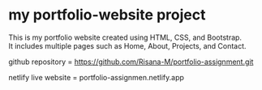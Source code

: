 # my portfolio-website project
This is my portfolio website created using HTML, CSS, and Bootstrap.  
It includes multiple pages such as Home, About, Projects, and Contact.

github repository = https://github.com/Risana-M/portfolio-assignment.git

netlify live website = portfolio-assignmen.netlify.app
